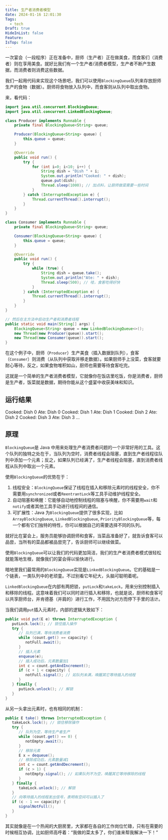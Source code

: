 ```yaml
---
title: 生产者消费者模型
date: 2024-01-16 12:01:30
Tags:
  - tech
Draft: true
HideInList: false
Feature: 
IsTop: false
---
```


一次宴会（一段程序）正在准备中，厨师（生产者）正在做美食，而食客们（消费者）则在享用美食。就好比我们有一个生产者/消费者模型，生产者不断产生数据，而消费者则消费这些数据。

我们一起用代码来实现这个场景吧，我们可以使用`BlockingQueue`队列来存放厨师生产的食物（数据）。厨师将食物放入队列中，而食客则从队列中取出食物。

来，看代码：

```java
import java.util.concurrent.BlockingQueue;
import java.util.concurrent.LinkedBlockingQueue;

class Producer implements Runnable {
    private final BlockingQueue<String> queue;

    Producer(BlockingQueue<String> queue) {
        this.queue = queue;
    }

    @Override
    public void run() {
        try {
            for (int i=0; i<10; i++) {
                String dish = "Dish " + i;
                System.out.println("Cooked: " + dish);
                queue.put(dish);
                Thread.sleep(1000); // 加点料，让厨师做菜需要一些时间
            }
        } catch (InterruptedException e) {
            Thread.currentThread().interrupt();
        }
    }
}

class Consumer implements Runnable {
    private final BlockingQueue<String> queue;

    Consumer(BlockingQueue<String> queue) {
        this.queue = queue;
    }

    @Override
    public void run() {
        try {
            while (true) {
                String dish = queue.take();
                System.out.println("Ate: " + dish);
                Thread.sleep(500); // 哇，食客吃得好快
            }
        } catch (InterruptedException e) {
            Thread.currentThread().interrupt();
        }
    }
}

// 然后在主方法中启动生产者和消费者线程
public static void main(String[] args) {
    BlockingQueue<String> queue = new LinkedBlockingQueue<>();
    new Thread(new Producer(queue)).start();
    new Thread(new Consumer(queue)).start();
}
```

在这个例子中，厨师（`Producer`）生产美食（插入数据到队列），食客（`Consumer`）则消费（从队列中获取并移走数据）。如果厨师手上没菜，食客就要耐心等待，反之，如果食物堆积如山，厨师也需要等待食客吃完。

这就是一个简单的生产者消费者模型，它就像你在饭店里吃饭，你是消费者，厨师是生产者，饭菜就是数据，期待你能从这个盛宴中收获美味和知识。

<!--more-->

## 运行结果

Cooked: Dish 0
Ate: Dish 0
Cooked: Dish 1
Ate: Dish 1
Cooked: Dish 2
Ate: Dish 2
Cooked: Dish 3
Ate: Dish 3
...

## 原理

`BlockingQueue`是 Java 中用来处理生产者消费者问题的一个非常好用的工具。这个队列的独特之处在于，当队列为空时，消费者线程会阻塞，直到生产者线程往队列中添加一个元素；反之，如果队列已经满了，生产者线程会阻塞，直到消费者线程从队列中取出一个元素。

使用`BlockingQueue`的优势在于：

1. 线程安全：`BlockingQueue`保证了线程在插入和移除元素时的线程安全，你不需要用`synchronized`或者`ReentrantLock`等工具手动维护线程安全。
2. 自动阻塞和唤醒：它能够自动地控制线程的阻塞与唤醒，你不需要用`wait`和`notify`或者其他工具手动进行线程间的通信。
3. 可扩展性：Java 为`BlockingQueue`提供了很多实现，比如`ArrayBlockingQueue`, `LinkedBlockingQueue`, `PriorityBlockingQueue`等，每一个都有它们独特的特性，你可以根据自己的需要选择不同的队列。

就好比在宴会上，服务员能够协调厨师和食客，当菜品准备好了，就告诉食客可以品尝，当所有的菜品都被品尝完了，告诉厨师可以继续做菜。

使用`BlockingQueue`可以让我们的代码更加简洁，我们的生产者消费者模式很轻松就能落地生根，就像我们的宴会得以愉快进行。

暗地里我们最常用的`BlockingQueue`实现是`LinkedBlockingQueue`。它的基础是一个链表，一类队列中的老顽童。不过别看它年纪大，头脑可聪明着呢。

`LinkedBlockingQueue`在内部有两把锁，`putLock`和`takeLock`，用来分别控制插入和移除的线程。这意味着我们可以同时进行插入和移除，也就是说，厨师和食客可以共享厨师台，并肯德基（并肩的）进行工作，不用因为对方而停下手里的活计。

当我们调用`put`插入元素时，内部的逻辑大致如下：

```java
public void put(E e) throws InterruptedException {
   putLock.lock(); // 锁住插入操作
   try {
      // 队列已满，等待消费者消费
      while (count.get() == capacity) {
         notFull.await();
      }
      // 插入元素
      enqueue(e);
      // 插入成功后，元素数量加1
      int c = count.getAndIncrement();
      if (c + 1 < capacity) {
         notFull.signal(); // 如队列未满，唤醒其它等待插入的线程
      }
   } finally {
      putLock.unlock(); // 解锁
   }
}
```

从另一头拿出元素时，也有相同的机制：

```java
public E take() throws InterruptedException {
   takeLock.lock(); // 锁住移除操作
   try {
      // 队列为空，等待生产者生产
      while (count.get() == 0) {
         notEmpty.await();
      }
      // 移除元素
      E x = dequeue();
      // 移除成功后，元素数量减1
      int c = count.getAndDecrement();
      if (c > 1) {
         notEmpty.signal(); // 如果队列不为空，唤醒其它等待移除的线程
      }
   } finally {
      takeLock.unlock(); // 解锁
   }
   // 向等待插入的线程发出信号，表明有空间可以插入了
   if (c - 1 == capacity) {
      signalNotFull();
   }
}
```

其实就像是在一个热闹的大厨房里，大家都在各自的工作岗位忙碌，只有在需要的时候相互协调，比如厨师高呼着：“我做的菜太多了，你们谁来帮我解决一下！”
